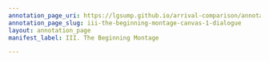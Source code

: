 ```yaml
---
annotation_page_uri: https://lgsump.github.io/arrival-comparison/annotations/iii-the-beginning-montage-canvas-1-dialogue.json
annotation_page_slug: iii-the-beginning-montage-canvas-1-dialogue
layout: annotation_page
manifest_label: III. The Beginning Montage

---
```

